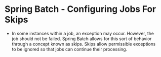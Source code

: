 # Spring Batch - Configuring Jobs For Skips
- In some instances within a job, an exception may occur. However, the job should not be failed. Spring Batch allows for this sort of behavior through a concept known as skips. Skips allow permissible exceptions to be ignored so that jobs can continue their processing. 
